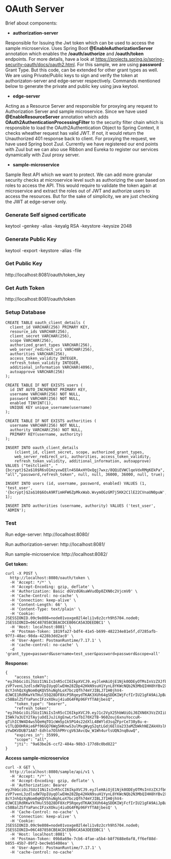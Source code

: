 # OAuth Server

Brief about components:

* **authorization-server**

Responsible for Issuing the Jwt token which can be used to access the sample microservice. Uses Spring Boot **@EnableAuthorizationServer** annotation which enables the **/oauth/authorize** and **/oauth/token** endpoints. For more details, have a look at https://projects.spring.io/spring-security-oauth/docs/oauth2.html. For this sample, we are using **password** Grant Type. But this code, can be extended for other grant types as well. We are using Private/Public keys to sign and verify the token at authorizaton-server and edge-server respectively. Commands mentioned below to generate the private and public key using java keytool.


* **edge-server**

Acting as a Resource Server and responsible for proxying any request to Authorization Server and sample microservice. Since we have used **@EnableResourceServer** annotation which adds **OAuth2AuthenticationProcessingFilter** to the security filter chain which is responsible to load the OAuth2Authentication Object to Spring Context, it checks wheather request has valid JWT. If not, it would return the Unauthorized 401 response back to client. For proxying the request, we have used Spring boot Zuul. Currently we have registered our end points with Zuul but we can also use Ribbon and Eureka to register our services dynamically with Zuul proxy server.


* **sample-microservice**

Sample Rest API which we want to protect. We can add more granular security checks at microservice level such as authorizing the user based on roles to access the API. This would require to validate the token again at microservice and extract the roles out of JWT and authorize users to access the resources. But for the sake of simplicity, we are just checking the JWT at edge-server only.


### Generate Self signed certificate

keytool -genkey -alias <alias> -keyalg RSA -keystore <jks name> -keysize 2048


### Generate Public Key

keytool -export -keystore <jks name> -alias <key store alias> -file <output file name>


### Get Public Key

http://localhost:8081/oauth/token_key


### Get Auth Token

http://localhost:8081/oauth/token


### Setup Database

```
CREATE TABLE oauth_client_details (
  client_id VARCHAR(256) PRIMARY KEY,
  resource_ids VARCHAR(256),
  client_secret VARCHAR(256),
  scope VARCHAR(256),
  authorized_grant_types VARCHAR(256),
  web_server_redirect_uri VARCHAR(256),
  authorities VARCHAR(256),
  access_token_validity INTEGER,
  refresh_token_validity INTEGER,
  additional_information VARCHAR(4096),
  autoapprove VARCHAR(256)
);

CREATE TABLE IF NOT EXISTS users (
  id INT AUTO_INCREMENT PRIMARY KEY,
  username VARCHAR(256) NOT NULL,
  password VARCHAR(256) NOT NULL,
  enabled TINYINT(1),
  UNIQUE KEY unique_username(username)
);

CREATE TABLE IF NOT EXISTS authorities (
  username VARCHAR(256) NOT NULL,
  authority VARCHAR(256) NOT NULL,
  PRIMARY KEY(username, authority)
);

INSERT INTO oauth_client_details
    (client_id, client_secret, scope, authorized_grant_types,
    web_server_redirect_uri, authorities, access_token_validity,
    refresh_token_validity, additional_information, autoapprove)
VALUES ("testclient", "{bcrypt}$2a$10$R6sO1mzyxwEEln4SOAxHYOxQgj7wxz/8QQiEVWClqeVdxRMgKEkPa", "all","password,refresh_token", null, null, 36000, 36000, null, true);
    
INSERT INTO users (id, username, password, enabled) VALUES (1, 'test_user', '{bcrypt}$2a$10$6OsA9RTimHFW6ZpMkxWab.WvymOGzGM7j5KK2C1lE22CVnaUN0puW', 1);

INSERT INTO authorities (username, authority) VALUES ('test_user', 'ADMIN');
```

### Test

Run edge-server: http://localhost:8080/

Run authorization-server: http://localhost:8081/

Run sample-microservice: http://localhost:8082/

**Get token:**

```
curl -X POST \
  http://localhost:8080/oauth/token \
  -H 'Accept: */*' \
  -H 'Accept-Encoding: gzip, deflate' \
  -H 'Authorization: Basic dGVzdGNsaWVudDp0ZXN0c2VjcmV0' \
  -H 'Cache-Control: no-cache' \
  -H 'Connection: keep-alive' \
  -H 'Content-Length: 66' \
  -H 'Content-Type: text/plain' \
  -H 'Cookie: JSESSIONID.09c9e808=node01voxge02l4eli1v8z2crh9h5704.node0; JSESSIONID=06C487858CBEACDCEB06CA5A3DEEDBC1' \
  -H 'Host: localhost:8081' \
  -H 'Postman-Token: 1819fa27-bdf4-41e5-b699-482234e81e5f,d7285afb-97f3-48ac-98da-4228b3dd2ac0' \
  -H 'User-Agent: PostmanRuntime/7.17.1' \
  -H 'cache-control: no-cache' \
  -d 'grant_type=password&username=test_user&password=password&scope=all'
```

**Response:**

```
{
    "access_token": "eyJhbGciOiJSUzI1NiIsInR5cCI6IkpXVCJ9.eyJleHAiOjE1Njk0ODEyOTMsInVzZXJfbmFtZSI6InRlc3RfdXNlciIsImF1dGhvcml0aWVzIjpbIlJFQUQiLCJBRE1JTiJdLCJqdGkiOiI5YTYzYmUyNi1jY2YyLTQ4NGEtOThiMy0xNzdkOGMwYmQ4MjIiLCJjbGllbnRfaWQiOiJ0ZXN0Y2xpZW50Iiwic2NvcGUiOlsiYWxsIl19.g2FS89XWCMX3W-zVP7venL3zdlsdW7UpIUyqOlwEHm28ZDp42HkN9suH1YynL8YKWcNQb2N3MbQIHH8hYBv2XHTcZP9YHfJHeGMPx0v1_6VlxEm6MXK4Eym89wTHlZEZ3Ff5mYNJYdmeHpkK-8cYJnhQzXgNom0qKQV5huNghLoX7bczQfh74mYJIBLJ71H0jhV4-dJWCE1RdRKwYkTHul55Q28DF8XcP5RqeydTKAK3XUh64gSDDKIWjFcfIrIU21gFA9AiJpBaYFDzodbsI4vSyDR8rWgPG46d5Rv-c58BalZSfYaPancIFzxXOkuj4iuOG4FRp96FYfTA8jbesQ",
    "token_type": "bearer",
    "refresh_token": "eyJhbGciOiJSUzI1NiIsInR5cCI6IkpXVCJ9.eyJ1c2VyX25hbWUiOiJ0ZXN0X3VzZXIiLCJzY29wZSI6WyJhbGwiXSwiYXRpIjoiOWE2M2JlMjYtY2NmMi00ODRhLTk4YjMtMTc3ZDhjMGJkODIyIiwiZXhwIjoxNTY5NDgxMjkzLCJhdXRob3JpdGllcyI6WyJSRUFEIiwiQURNSU4iXSwianRpIjoiZDRhY2MwNjYtYjE0MC00ZDUwLTliMTktN2Y3YmVhZDRjZjUyIiwiY2xpZW50X2lkIjoidGVzdGNsaWVudCJ9.iXxsEo70BPqs-I5Wk7a3UIY2TAyjuOdIJuJiXgEnwLr5xTbI70X2TB-9602ouj6xnuYoccuR-gTihIC9W4D4ws5QeHqTO1cWm5p1k5PG4s22dXlL48WYld3sqZFprCe738y8u-e-v1TLQDOHRAie6Pf06GQ76Wg5HKnwS3ulMxgWygS2qtLGdj6ElUa233aMZbWkhNEZAkHXslKeylO3gXtVbXCvVnGoaEz_JI5dYNedaoakPtJbzDHIbfO8RPyjyTEmPU6owoez4d2jcQOY4XzrmAGj-zYwDKVDUB71A87-Edhlo7OShPMrcgV63AvcQw_W1Wh4urtsUQNJnqBuwQ",
    "expires_in": 35999,
    "scope": "all",
    "jti": "9a63be26-ccf2-484a-98b3-177d8c0bd822"
}
```

**Access sample-microservice**

```
curl -X GET \
  http://localhost:8080/sample/api/v1 \
  -H 'Accept: */*' \
  -H 'Accept-Encoding: gzip, deflate' \
  -H 'Authorization: Bearer eyJhbGciOiJSUzI1NiIsInR5cCI6IkpXVCJ9.eyJleHAiOjE1Njk0ODEyOTMsInVzZXJfbmFtZSI6InRlc3RfdXNlciIsImF1dGhvcml0aWVzIjpbIlJFQUQiLCJBRE1JTiJdLCJqdGkiOiI5YTYzYmUyNi1jY2YyLTQ4NGEtOThiMy0xNzdkOGMwYmQ4MjIiLCJjbGllbnRfaWQiOiJ0ZXN0Y2xpZW50Iiwic2NvcGUiOlsiYWxsIl19.g2FS89XWCMX3W-zVP7venL3zdlsdW7UpIUyqOlwEHm28ZDp42HkN9suH1YynL8YKWcNQb2N3MbQIHH8hYBv2XHTcZP9YHfJHeGMPx0v1_6VlxEm6MXK4Eym89wTHlZEZ3Ff5mYNJYdmeHpkK-8cYJnhQzXgNom0qKQV5huNghLoX7bczQfh74mYJIBLJ71H0jhV4-dJWCE1RdRKwYkTHul55Q28DF8XcP5RqeydTKAK3XUh64gSDDKIWjFcfIrIU21gFA9AiJpBaYFDzodbsI4vSyDR8rWgPG46d5Rv-c58BalZSfYaPancIFzxXOkuj4iuOG4FRp96FYfTA8jbesQ' \
  -H 'Cache-Control: no-cache' \
  -H 'Connection: keep-alive' \
  -H 'Cookie: JSESSIONID.09c9e808=node01voxge02l4eli1v8z2crh9h5704.node0; JSESSIONID=06C487858CBEACDCEB06CA5A3DEEDBC1' \
  -H 'Host: localhost:8081' \
  -H 'Postman-Token: 09b8a69e-7cb6-4fae-a5b4-b8f7688e0af8,ff6ef88d-b855-45b7-89f2-bec9eb5408ea' \
  -H 'User-Agent: PostmanRuntime/7.17.1' \
  -H 'cache-control: no-cache'


